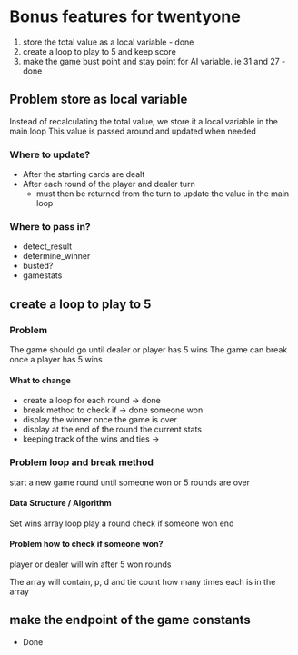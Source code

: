 # Bonus features for twentyone

1. store the total value as a local variable - done
2. create a loop to play to 5 and keep score
3. make the game bust point and stay point for AI variable. ie 31 and 27 - done

## Problem store as local variable
Instead of recalculating the total value, we store it a local variable in the main loop
This value is passed around and updated when needed

### Where to update?
- After the starting cards are dealt
- After each round of the player and dealer turn
    - must then be returned from the turn to update the value in the main loop

### Where to pass in?
- detect_result
- determine_winner
- busted?
- gamestats

## create a loop to play to 5
### Problem
The game should go until dealer or player has 5 wins
    The game can break once a player has 5 wins

#### What to change
- create a loop for each round -> done
- break method to check if -> done
    someone won
- display the winner once the game is over
- display at the end of the round the current stats
- keeping track of the wins and ties ->

### Problem loop and break method
start a new game round until someone won or 5 rounds are over

#### Data Structure / Algorithm
Set wins array
loop 
    play a round
    check if someone won
end

#### Problem how to check if someone won?
player or dealer will win after 5 won rounds

The array will contain, p, d and tie
count how many times each is in the array



## make the endpoint of the game constants
- Done